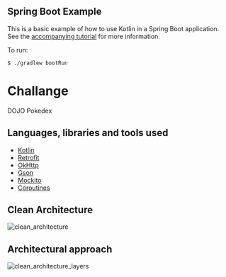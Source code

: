 ## Spring Boot Example

This is a basic example of how to use Kotlin in a Spring Boot application. See the [accompanying tutorial](http://kotlinlang.org/docs/tutorials/spring-boot-restful.html)
for more information.

To run:

```
$ ./gradlew bootRun
```

# Challange
DOJO Pokedex

## Languages, libraries and tools used
* [Kotlin](https://kotlinlang.org/)
* [Retrofit](http://square.github.io/retrofit/)
* [OkHttp](http://square.github.io/okhttp/)
* [Gson](https://github.com/google/gson)
* [Mockito](http://site.mockito.org/)
* [Coroutines](https://kotlinlang.org/docs/reference/coroutines-overview.html)


Clean Architecture
-
![clean_architecture](https://user-images.githubusercontent.com/16631131/44717299-53711800-aac5-11e8-86b5-d3bda1035abc.png)


Architectural approach
-
![clean_architecture_layers](https://user-images.githubusercontent.com/16631131/44717362-73084080-aac5-11e8-9029-10b3da073804.png)
